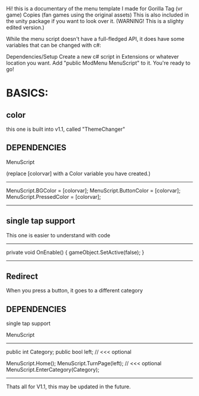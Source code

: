 Hi! this is a documentary of the menu template I made for Gorilla Tag (vr game) Copies (fan games using the original assets)
This is also included in the unity package if you want to look over it.
(WARNING! This is a slighty edited version.)

While the menu script doesn't have a full-fledged API, it does have some variables that can be changed with c#:

Dependencies/Setup
Create a new c# script in Extensions or whatever location you want.
Add "public ModMenu MenuScript" to it.
You're ready to go!

# BASICS:

## color
this one is built into v1.1, called "ThemeChanger"
## DEPENDENCIES
MenuScript

(replace [colorvar] with a Color variable you have created.)
________________________________________________________________________________________________________________________________
MenuScript.BGColor = [colorvar];
MenuScript.ButtonColor = [colorvar];
MenuScript.PressedColor = [colorvar];
________________________________________________________________________________________________________________________________
## single tap support
This one is easier to understand with code
________________________________________________________________________________________________________________________________
private void OnEnable()
{
	gameObject.SetActive(false);
}
________________________________________________________________________________________________________________________________
## Redirect
When you press a button, it goes to a different category
## DEPENDENCIES

single tap support

MenuScript
________________________________________________________________________________________________________________________________
public int Category;
public bool left; // <<< optional

MenuScript.Home();
MenuScript.TurnPage(left); // <<< optional
MenuScript.EnterCategory(Category);
________________________________________________________________________________________________________________________________ 
Thats all for V1.1, this may be updated in the future.

